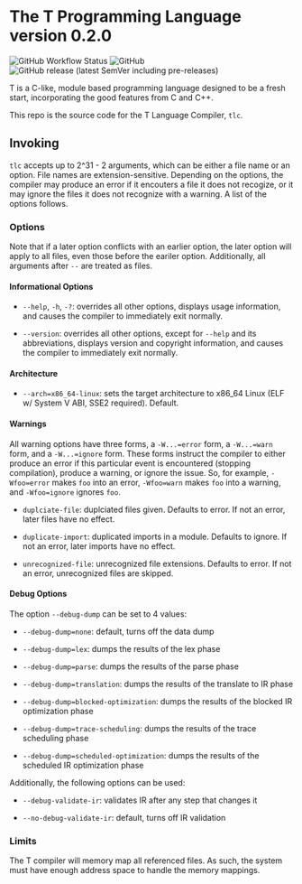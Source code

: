 # The T Programming Language version 0.2.0

![GitHub Workflow Status](https://img.shields.io/github/workflow/status/JustinHuPrime/TCompiler/Unit%20Tests)
![GitHub](https://img.shields.io/github/license/JustinHuPrime/TCompiler)
![GitHub release (latest SemVer including pre-releases)](https://img.shields.io/github/v/release/JustinHuPrime/TCompiler?include_prereleases)
<!-- Github issues and pr status goes here once we shift to that workflow -->

T is a C-like, module based programming language designed to be a fresh start, incorporating the good features from C and C++.

This repo is the source code for the T Language Compiler, `tlc`.

## Invoking

`tlc` accepts up to 2^31 - 2 arguments, which can be either a file name or an option. File names are extension-sensitive. Depending on the options, the compiler may produce an error if it encouters a file it does not recogize, or it may ignore the files it does not recognize with a warning. A list of the options follows.

### Options

Note that if a later option conflicts with an earlier option, the later option will apply to all files, even those before the eariler option. Additionally, all arguments after `--` are treated as files.

#### Informational Options

* `--help`, `-h`, `-?`: overrides all other options, displays usage information, and causes the compiler to immediately exit normally.

* `--version`: overrides all other options, except for `--help` and its abbreviations, displays version and copyright information, and causes the compiler to immediately exit normally.

#### Architecture

* `--arch=x86_64-linux`: sets the target architecture to x86_64 Linux (ELF w/ System V ABI, SSE2 required). Default.

<!-- #### Code Generation

* `-fPDC`: generate fixed-position code. Default.

* `-fPIE`: generate position independent code suitable for relocatable executable use.

* `-fPIC`: generate position independent code suitable for shared library or relocatable executable use. -->

#### Warnings

All warning options have three forms, a `-W...=error` form, a `-W...=warn` form, and a `-W...=ignore` form. These forms instruct the compiler to either produce an error if this particular event is encountered (stopping compilation), produce a warning, or ignore the issue. So, for example, `-Wfoo=error` makes `foo` into an error, `-Wfoo=warn` makes `foo` into a warning, and `-Wfoo=ignore` ignores `foo`.

<!-- * `const-return`: a function's declared return type is explicitly declared as constant. Defaults to warn. -->

<!-- * `duplicate-decl-specifier`: a data type has const or volatile applied to the same thing more than once. Defaults to warn. -->

* `duplciate-file`: duplciated files given. Defaults to error. If not an error, later files have no effect.

* `duplicate-import`: duplicated imports in a module. Defaults to ignore. If not an error, later imports have no effect.

<!-- * `reseved-id`: something is defined using an id starting with two underscores (a reserved id). Defaults to error. -->

<!-- * `void-return`: returning void in a non-void function. Defaults to error. May not be an error if inline assembly is used to setup the return value. -->

<!-- * `unreachable`: unreachable statements detected. Defaults to warn. -->

* `unrecognized-file`: unrecognized file extensions. Defaults to error. If not an error, unrecognized files are skipped.

#### Debug Options

The option `--debug-dump` can be set to 4 values:

* `--debug-dump=none`: default, turns off the data dump

* `--debug-dump=lex`: dumps the results of the lex phase

* `--debug-dump=parse`: dumps the results of the parse phase

* `--debug-dump=translation`: dumps the results of the translate to IR phase

* `--debug-dump=blocked-optimization`: dumps the results of the blocked IR optimization phase

* `--debug-dump=trace-scheduling`: dumps the results of the trace scheduling phase

* `--debug-dump=scheduled-optimization`: dumps the results of the scheduled IR optimization phase

Additionally, the following options can be used:

* `--debug-validate-ir`: validates IR after any step that changes it

* `--no-debug-validate-ir`: default, turns off IR validation

<!-- * `--debug-dump=asm-1`: dumps the results of phase one assembly translation (note that phases are architecture specific)

  * In `x86_64`, phase one is initial instruction selection. -->

<!-- * `--debug-dump=asm-2`: dumps the results of phase two assembly translation (note that phases are architecture specific)

  * In `x86_64`, phase two is register allocation. -->

### Limits

The T compiler will memory map all referenced files. As such, the system must have enough address space to handle the memory mappings.
